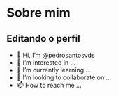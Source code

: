 # Sobre mim

## Editando o perfil

- 👋 Hi, I’m @pedrosantosvds
- 👀 I’m interested in ...
- 🌱 I’m currently learning ...
- 💞️ I’m looking to collaborate on ...
- 📫 How to reach me ...

<!---
pedrosantosvds/pedrosantosvds is a ✨ special ✨ repository because its `README.md` (this file) appears on your GitHub profile.
You can click the Preview link to take a look at your changes.
--->
